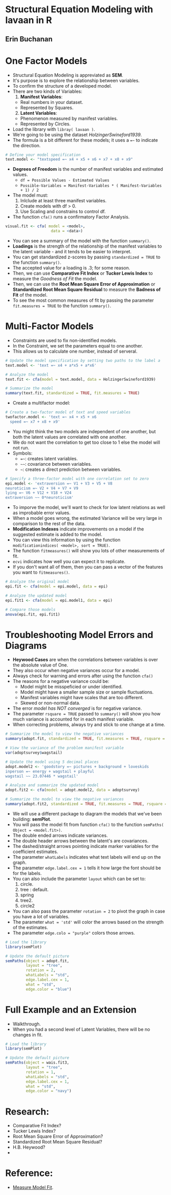 # Structural Equation Modeling with lavaan in R
## Erin Buchanan

# One Factor Models
- Structural Equation Modeling is appreviated as **SEM**.
- It's purpose is to explore the relationship between variables.
- To confirm the structure of a developed model.
- There are two kinds of Variables:
  1. **Manifest Variables**:
    * Real numbers in your dataset.
    * Represented by Squares.
  2. **Latent Variables**:
    * Phenomenon measured by manifest variables.
    * Represented by Circles.
- Load the library with `libray( lavaan )`.
- We're going to be using the dataset *HolzingerSwineford1939*.
- The formula is a bit different for these models; it uses a `=~` to indicate the direction.
```r
# Define your model specification
text.model <- "textspeed =~ x4 + x5 + x6 + x7 + x8 + x9"
```
- **Degrees of Freedom** is the number of manifest variables and estimated values.
  - `df = Possible Values - Estimated Values`
  - `Possible-Variables = Manifest-Variables * ( Manifest-Variables + 1) / 2`
- The model must:
  1. Inlclude at least three manifest variables.
  2. Create models with df > 0.
  3. Use Scaling and constrains to control df.
- The function `cfa()` runs a confirmatory Factor Analysis.
```r
visual.fit <- cfa( model = <model>,
                    data = <data>)
```
- You can see a summary of the model with the function `summary()`.
- **Loadings** is the strength of the relationship of the manifest variables to the latent variable - and it tends to be easier to interpret.
- You can get standardized z-scores by passing `standardized = TRUE` to the function `summary()`.
- The accepted value for a loading is .3; for some reason.
- Then, we can use **Comparative Fit Index** or **Tucker Lewis Index** to measure the *Goodness of Fit* the model.
- Then, we can use the **Root Mean Square Error of Approximation** or **Standardized Root Mean Square Residual** to measure the **Badness of Fit** of the model.
- To see the most common measures of fit by passing the parameter `fit.measures = TRUE` to the function `summary()`.


# Multi-Factor Models
- Constraints are used to fix non-identified models.
- In the Constraint, we set the parameters equal to one another.
- This allows us to calculate one number, instead of serveral.
```r
# Update the model specification by setting two paths to the label a
text.model <- 'text =~ x4 + a*x5 + a*x6'

# Analyze the model
text.fit <- cfa(model = text.model, data = HolzingerSwineford1939)

# Summarize the model
summary(text.fit, standardized = TRUE, fit.measures = TRUE)
```
- Create a multifactor model:
```r
# Create a two-factor model of text and speed variables
twofactor.model <- 'text =~ x4 + x5 + x6
  speed =~ x7 + x8 + x9'
```
- You might think the two models are independent of one another, but both the latent values are correlated with one another.
- We do not want the correlation to get too close to 1 else the model will not run.
- Symbols:
  * `=~`: creates latent variables.
  * `~~`: covariance between variables.
  *  `~`: creates a direct prediction between variables.
```r
# Specify a three-factor model with one correlation set to zero
epi.model <- 'extraversion =~ V1 + V3 + V5 + V8
neuroticism =~ V2 + V4 + V7 + V9
lying =~ V6 + V12 + V18 + V24
extraversion ~~ 0*neuroticism'
```
- To imporve the model, we'll want to check for low latent relations as well as improbable error values.
- When a model goes wrong, the estimated Variance will be very large in comparison to the rest of the data.
- **Modification Indexes** indicate improvements on a model if the suggested estimate is added to the model.
- You can view this information by using the function `modificationindices( <model>, sort = TRUE)`.
- The function `fitmeasures()` will show you lots of other measurements of fit.
- `ecvi` indicates how well you can expect it to replicate.
- If you don't want all of them, then you can pass a vector of the features you want to `fitmeasures()`.
```r
# Analyze the original model
epi.fit <- cfa(model = epi.model, data = epi)

# Analyze the updated model
epi.fit1 <- cfa(model = epi.model1, data = epi)

# Compare those models
anova(epi.fit, epi.fit1)
```


# Troubleshooting Model Errors and Diagrams
- **Heywood Cases** are when the correlations between variables is over the absolute value of One.
- They also occur when negative variances occur for a model.
- Always check for warning and errors after using the function `cfa()`
- The reasons for a negative variance could be:
  * Model might be misspeficied or under identified.
  * Model might have a smaller sample size or sample fluctuations.
  * Manifest variables might have scales that are too different.
  * Skewed or non-normal data.
- The error *model has NOT converged* is for negative variance.
- The parameter `rsquare = TRUE` passed to `summary()` will show you how much variance is accounted for in each manifest variable.
- When correcting problems, always try and stick to one change at a time.
```r
# Summarize the model to view the negative variances
summary(adopt.fit, standardized = TRUE, fit.measures = TRUE, rsquare = TRUE)

# View the variance of the problem manifest variable
var(adoptsurvey$wagstail)

# Update the model using 5 decimal places
adopt.model2 <- 'goodstory =~ pictures + background + loveskids
inperson =~ energy + wagstail + playful
wagstail ~~ 23.07446 * wagstail'

# Analyze and summarize the updated model
adopt.fit2 <- cfa(model = adopt.model2, data = adoptsurvey)

# Summarize the model to view the negative variances
summary(adopt.fit2, standardized = TRUE, fit.measures = TRUE, rsquare = TRUE)
```
- We will use a different package to diagram the models that we've been building: **semPlot**.
- You will pass the model fit from function `cfa()` to the function `semPaths( Object = <model.fit>)`.
- The double ended arrows indicate variances.
- The double header arrows between the latent's are covariances.
- The dashed/straight arrows pointing indicate marker variables for the coefficient estimates.
- The parameter `whatLabels` indicates what text labels will end up on the graph.
- The parameter `edge.label.cex = 1` tells it how large the font should be for the labels.
- You can also include the parameter `layout` which can be set to:
  1. circle.
  2. tree : default.
  3. spring
  4. tree2.
  5. circle2
- You can also pass the parameter `rotation = 2` to pivot the graph in case you have a lot of variables.
- The parameter `what = 'std'` will color the arrows based on the strength of the estimates.
- The parameter `edge.colo = "purple"` colors those arrows.
```r
# Load the library
library(semPlot)

# Update the default picture
semPaths(object = adopt.fit,
         layout = "tree",
         rotation = 2,
         whatLabels = "std",
         edge.label.cex = 1,
         what = "std",
         edge.color = "blue")
```


# Full Example and an Extension
- Walkthrough.
- When you had a second level of Latent Variables, there will be no changes in fit.
```r
# Load the library
library(semPlot)

# Update the default picture
semPaths(object = wais.fit3,
         layout = "tree",
         rotation = 1,
         whatLabels = "std",
         edge.label.cex = 1,
         what = "std",
         edge.color = "navy")
```



# Research:
- Comparative Fit Index?
- Tucker Lewis Index?
- Root Mean Square Error of Approximation?
- Standardized Root Mean Square Residual?
- H.B. Heywood?
-

# Reference:
- [Measure Model Fit](http://davidakenny.net/cm/fit.htm).
